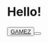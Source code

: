 
<html lang="en">
<head>
    <meta charset="UTF-8">
    <meta name="viewport" content="width=device-width, initial-scale=1.0">
    <title>Gurvaahs web</title>
    <link rel="stylesheet" href="index.css"> <!-- Link to the CSS file -->
</head>
<body>
    <h1>Hello!</h1>
   <button><a href="/index.html">GAMEZ<a/><button/>
</body>
</html>
